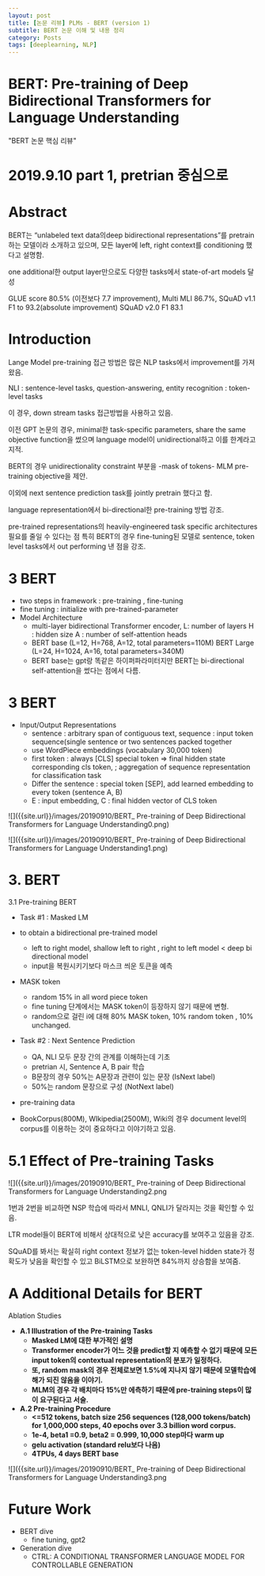 ```yaml
---
layout: post
title: [논문 리뷰] PLMs - BERT (version 1)
subtitle: BERT 논문 이해 및 내용 정리
category: Posts
tags: [deeplearning, NLP]
---
```



# BERT: Pre-training of Deep Bidirectional Transformers for Language Understanding

"BERT 논문 핵심 리뷰"

# 2019.9.10 part 1, pretrian 중심으로

# Abstract

BERT는 “unlabeled text data의deep bidirectional representations”를 pretrain하는 모델이라 소개하고 있으며, 모든 layer에 left, right context를 conditioning 했다고 설명함.

one additional한 output layer만으로도 다양한 tasks에서 state-of-art models 달성

GLUE score 80.5% (이전보다 7.7 improvement), Multi MLI 86.7%, SQuAD v1.1 F1 to 93.2(absolute improvement) SQuAD v2.0 F1 83.1

# Introduction

Lange Model pre-training 접근 방법은 많은 NLP tasks에서 improvement를 가져왔음.

NLI : sentence-level tasks, question-answering, entity recognition : token-level tasks

이 경우, down stream tasks 접근방법을 사용하고 있음.

이전 GPT 논문의 경우, minimal한 task-specific parameters, share the same objective function을 썼으며 language model이 unidirectional하고 이를 한계라고 지적.

BERT의 경우 unidirectionality constraint 부분을 -mask of tokens- MLM pre-training objective을 제안.

이외에 next sentence prediction task를 jointly pretrain 했다고 함.

language representation에서 bi-directional한 pre-training 방법 강조.

pre-trained representations의 heavily-engineered task specific architectures필요를 줄일 수 있다는 점 특히 BERT의 경우 fine-tuning된 모델로 sentence, token level tasks에서 out performing 낸 점을 강조.

# 3 BERT

* two steps in framework : pre-training , fine-tuning
* fine tuning : initialize with pre-trained-parameter
* Model Architecture
  * multi-layer bidirectional Transformer encoder, L: number of layers H : hidden size A : number of self-attention heads
  * BERT base (L=12, H=768, A=12, total parameters=110M) BERT Large (L=24, H=1024, A=16, total parameters=340M)
  * BERT base는 gpt랑 똑같은 하이퍼파라미터지만 BERT는 bi-directional self-attention을 썼다는 점에서 다름.

# 3 BERT

* Input/Output Representations
  * sentence : arbitrary span of contiguous text, sequence : input token sequence(single sentence or two sentences packed together
  * use WordPiece embeddings  (vocabulary 30,000 token)
  * first token : always [CLS]  special token => final hidden state corresponding cls token, ; aggregation of sequence representation for classification task
  * Differ the sentence : special token [SEP], add learned embedding to every token (sentence A, B)
  * E : input embedding, C : final hidden vector of CLS token

![]({{site.url}}/images/20190910/BERT_ Pre-training of Deep Bidirectional Transformers for Language Understanding0.png)

![]({{site.url}}/images/20190910/BERT_ Pre-training of Deep Bidirectional Transformers for Language Understanding1.png)

# 3. BERT
3.1 Pre-training BERT

* Task #1 : Masked LM
* to obtain a bidirectional pre-trained model
  * left to right model, shallow left to right , right to left model < deep bi directional model
  * input을 복원시키기보다 마스크 씌운 토큰을 예측
* MASK token
  * random 15% in all word piece token
  * fine tuning 단계에서는 MASK token이 등장하지 않기 때문에 변형.
  * random으로 걸린 i에 대해 80% MASK token, 10% random token , 10% unchanged.

* Task #2 : Next Sentence Prediction
  * QA, NLI 모두 문장 간의 관계를 이해하는데 기초
  * pretrian 시,  Sentence A, B pair 학습
  * B문장의 경우 50%는 A문장과 관련이 있는 문장 (IsNext  label)
  * 50%는 random 문장으로 구성 (NotNext label)
* pre-training data
* BookCorpus(800M), WIkipedia(2500M), Wiki의 경우 document level의 corpus를 이용하는 것이 중요하다고 이야기하고 있음.

# 5.1 Effect of Pre-training Tasks

![]({{site.url}}/images/20190910/BERT_ Pre-training of Deep Bidirectional Transformers for Language Understanding2.png
<!-- <img src="20190910/BERT_ Pre-training of Deep Bidirectional Transformers for Language Understanding2.png" width=500px /> -->

1번과 2번을 비교하면 NSP 학습에 따라서 MNLI, QNLI가 달라지는 것을 확인할 수 있음.

LTR model들이 BERT에 비해서 상대적으로 낮은 accuracy를 보여주고 있음을 강조.

SQuAD를 봐서는 확실히 right context 정보가 없는 token-level hidden state가 정확도가 낮음을 확인할 수 있고 BiLSTM으로 보완하면 84%까지 상승함을 보여줌.

# A Additional Details for BERT
Ablation Studies

* __A.1 Illustration of the Pre-training Tasks__
  * __Masked LM에 대한 부가적인 설명__
  * __Transformer encoder가 어느 것을 predict할 지 예측할 수 없기 때문에 모든 input token의 contextual representation의 분포가 일정하다.__
  * __또, random mask의 경우 전체로보면 1.5%에 지나지 않기 때문에 모델학습에 해가 되진 않음을 이야기.__
  * __MLM의 경우 각 배치마다 15%만 에측하기 때문에 pre-training steps이 많이 요구된다고 서술.__
* __A.2 Pre-training Procedure__
  * __<=512 tokens, batch size 256 sequences (128,000 tokens/batch) for 1,000,000 steps, 40 epochs over 3.3 billion word corpus.__
  * __1e-4, beta1 =0.9, beta2 = 0.999, 10,000 step마다 warm up__
  * __gelu activation (standard relu보다 나음)__
  * __4TPUs, 4 days BERT base__

![]({{site.url}}/images/20190910/BERT_ Pre-training of Deep Bidirectional Transformers for Language Understanding3.png
<!-- <img src="20190910/BERT_ Pre-training of Deep Bidirectional Transformers for Language Understanding3.png" width=500px /> -->

# Future Work

* BERT dive
  * fine tuning, gpt2
* Generation dive
  * CTRL: A CONDITIONAL TRANSFORMER LANGUAGE MODEL FOR CONTROLLABLE GENERATION

